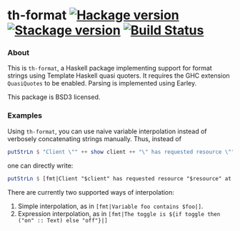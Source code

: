 # th-format [![Hackage version](https://img.shields.io/hackage/v/th-format.svg?label=Hackage)](https://hackage.haskell.org/package/th-format) [![Stackage version](https://www.stackage.org/package/th-format/badge/lts?label=Stackage)](https://www.stackage.org/package/th-format) [![Build Status](https://travis-ci.org/mtesseract/th-format.svg?branch=master)](https://travis-ci.org/mtesseract/th-format)

### About

This is `th-format`, a Haskell package implementing support for format
strings using Template Haskell quasi quoters. It requires the GHC
extension `QuasiQuotes` to be enabled. Parsing is implemented using
Earley.

This package is BSD3 licensed.

### Examples

Using `th-format`, you can use naive variable interpolation instead of
verbosely concatenating strings manually. Thus, instead of

```haskell
putStrLn $ "Client \"" ++ show client ++ "\" has requested resource \"" ++ show resource ++ "\" at date " ++ show date ++ "."
```

one can directly write:

```haskell
putStrLn $ [fmt|Client "$client" has requested resource "$resource" at date $date|]
```

There are currently two supported ways of interpolation:

1. Simple interpolation, as in `[fmt|Variable foo contains $foo|]`.
1. Expression interpolation, as in `[fmt|The toggle is ${if toggle then ("on" :: Text) else "off"}|]`
